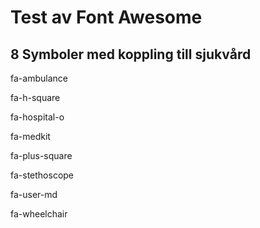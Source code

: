Test av Font Awesome
===================
8 Symboler med koppling till sjukvård
------------------------------------

<p><span class='fa fa-ambulance'> </span> fa-ambulance </p>
<p><span class='fa fa-h-square'> </span> fa-h-square </p>
<p><span class='fa fa-hospital-o'> </span> fa-hospital-o </p>
<p><span class='fa fa-medkit'> </span> fa-medkit </p>
<p><span class='fa fa-plus-square'> </span> fa-plus-square </p>
<p><span class='fa fa-stethoscope'> </span> fa-stethoscope </p>
<p><span class='fa fa-user-md'> </span> fa-user-md </p>
<p><span class='fa fa-wheelchair'> </span> fa-wheelchair </p>

